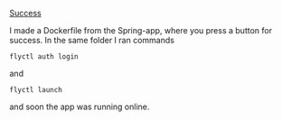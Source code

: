 [Success](https://success.fly.dev/press)

I made a Dockerfile from the Spring-app, where you press a button for success. In the same folder I ran commands
```
flyctl auth login
```
and
```
flyctl launch
```
and soon the app was running online.
